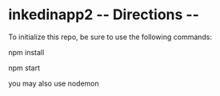 # inkedinapp2 -- Directions -- 
To initialize this repo, be sure to use the following commands:

npm install

npm start

you may also use nodemon



